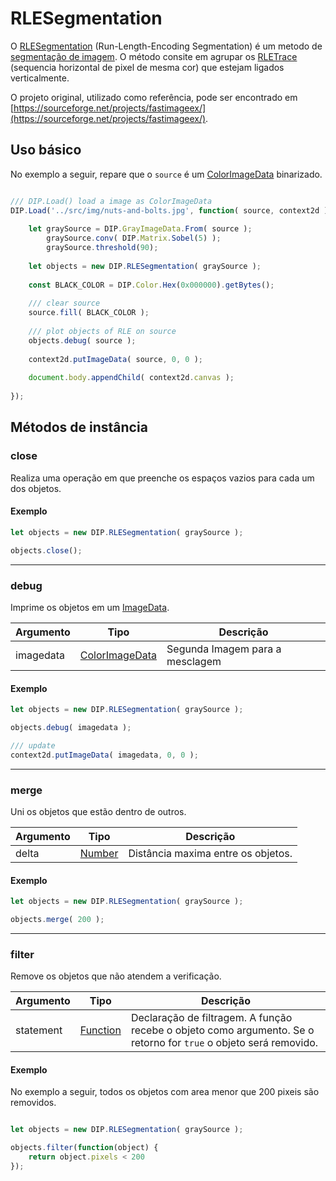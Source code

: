 
# RLESegmentation

O [RLESegmentation](docs/pt-BR/RLE.md) (Run-Length-Encoding Segmentation) é um metodo de [segmentação de imagem](https://en.wikipedia.org/wiki/Image_segmentation).
O método consite em agrupar os [RLETrace](RLETrace.md) (sequencia horizontal de pixel de mesma cor) que estejam ligados verticalmente.

O projeto original, utilizado como referência, pode ser encontrado em [https://sourceforge.net/projects/fastimageex/](https://sourceforge.net/projects/fastimageex/).

## Uso básico

No exemplo a seguir, repare que o `source` é um [ColorImageData](ColorImageData.md) binarizado.

```javascript

/// DIP.Load() load a image as ColorImageData
DIP.Load('../src/img/nuts-and-bolts.jpg', function( source, context2d ) {
	
    let graySource = DIP.GrayImageData.From( source );
        graySource.conv( DIP.Matrix.Sobel(5) );
        graySource.threshold(90);
	
    let objects = new DIP.RLESegmentation( graySource );
	
	const BLACK_COLOR = DIP.Color.Hex(0x000000).getBytes();
	
	/// clear source
	source.fill( BLACK_COLOR );
	
	/// plot objects of RLE on source
	objects.debug( source );
	
	context2d.putImageData( source, 0, 0 );
	
	document.body.appendChild( context2d.canvas );
	
});

```

## Métodos de instância

### close

Realiza uma operação em que preenche os espaços vazios para cada um dos objetos.

#### Exemplo

```javascript
let objects = new DIP.RLESegmentation( graySource );

objects.close();

```

----

### debug

Imprime os objetos em um [ImageData]().

| Argumento | Tipo | Descrição |
|-----------|------|-----------|
| imagedata | [ColorImageData]() | Segunda Imagem para a mesclagem |

#### Exemplo

```javascript
let objects = new DIP.RLESegmentation( graySource );

objects.debug( imagedata );

/// update
context2d.putImageData( imagedata, 0, 0 );
```

----

### merge

Uni os objetos que estão dentro de outros.

| Argumento | Tipo | Descrição |
|-----------|------|-----------|
| delta     | [Number](https://developer.mozilla.org/en-US/docs/Web/JavaScript/Reference/Global_Objects/Number) | Distância maxima entre os objetos. |

#### Exemplo

```javascript
let objects = new DIP.RLESegmentation( graySource );

objects.merge( 200 );

```

----

### filter

Remove os objetos que não atendem a verificação.

| Argumento | Tipo | Descrição |
|-----------|------|-----------|
| statement | [Function](https://developer.mozilla.org/en-US/docs/Web/JavaScript/Reference/Global_Objects/Function) | Declaração de filtragem. A função recebe o objeto como argumento. Se o retorno for `true` o objeto será removido. |

#### Exemplo

No exemplo a seguir, todos os objetos com area menor que 200 pixeis são removidos.

```javascript

let objects = new DIP.RLESegmentation( graySource );

objects.filter(function(object) {
    return object.pixels < 200
});

```
